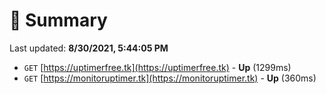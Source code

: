 # 📖 Summary
Last updated: **8/30/2021, 5:44:05 PM**

- `GET` [https://uptimerfree.tk](https://uptimerfree.tk) - **Up** (1299ms)
- `GET` [https://monitoruptimer.tk](https://monitoruptimer.tk) - **Up** (360ms)
